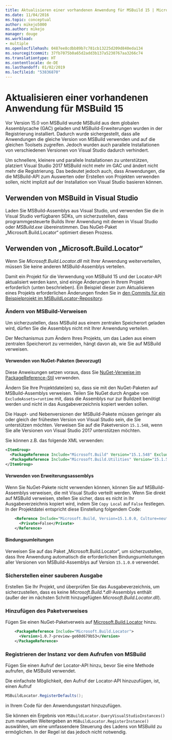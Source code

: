```yaml
---
title: Aktualisieren einer vorhandenen Anwendung für MSBuild 15 | Microsoft-Dokumentation
ms.date: 11/04/2016
ms.topic: conceptual
author: mikejo5000
ms.author: mikejo
manager: douge
ms.workload:
- multiple
ms.openlocfilehash: 0487ee8cdbb89b7c781cb13225d209d840eda134
ms.sourcegitcommit: 37fb7075b0a65d2add3b137a5230767aa3266c74
ms.translationtype: HT
ms.contentlocale: de-DE
ms.lasthandoff: 01/02/2019
ms.locfileid: "53836870"
---
```

# <a name="update-an-existing-application-for-msbuild-15"></a>Aktualisieren einer vorhandenen Anwendung für MSBuild 15

Vor Version 15.0 von MSBuild wurde MSBuild aus dem globalen Assemblycache (GAC) geladen und MSBuild-Erweiterungen wurden in der Registrierung installiert. Dadurch wurde sichergestellt, dass alle Anwendungen die gleiche Version von MSBuild verwenden und auf die gleichen Toolsets zugreifen. Jedoch wurden auch parallele Installationen von verschiedenen Versionen von Visual Studio dadurch verhindert.

Um schnellere, kleinere und parallele Installationen zu unterstützen, platziert Visual Studio 2017 MSBuild nicht mehr im GAC und ändert nicht mehr die Registrierung. Das bedeutet jedoch auch, dass Anwendungen, die die MSBuild-API zum Auswerten oder Erstellen von Projekten verwenden sollen, nicht implizit auf der Installation von Visual Studio basieren können.

## <a name="use-msbuild-from-visual-studio"></a>Verwenden von MSBuild in Visual Studio

Laden Sie MSBuild-Assemblys aus Visual Studio, und verwenden Sie die in Visual Studio verfügbaren SDKs, um sicherzustellen, dass programmgesteuerte Builds Ihrer Anwendung mit denen in Visual Studio oder *MSBuild.exe* übereinstimmen. Das NuGet-Paket „Microsoft.Build.Locator“ optimiert diesen Prozess.

## <a name="use-microsoftbuildlocator"></a>Verwenden von „Microsoft.Build.Locator“

Wenn Sie *Microsoft.Build.Locator.dll* mit Ihrer Anwendung weiterverteilen, müssen Sie keine anderen MSBuild-Assemblys verteilen.

Damit ein Projekt für die Verwendung von MSBuild 15 und der Locator-API aktualisiert werden kann, sind einige Änderungen in Ihrem Projekt erforderlich (unten beschrieben). Ein Beispiel dieser zum Aktualisieren eines Projekts erforderlichen Änderungen finden Sie in [den Commits für ein Beispielprojekt im MSBuildLocator-Repository](https://github.com/Microsoft/MSBuildLocator/commits/example-updating-to-msbuild-15).

### <a name="change-msbuild-references"></a>Ändern von MSBuild-Verweisen

Um sicherzustellen, dass MSBuild aus einem zentralen Speicherort geladen wird, dürfen Sie die Assemblys nicht mit Ihrer Anwendung verteilen.

Der Mechanismus zum Ändern Ihres Projekts, um das Laden aus einem zentralen Speicherort zu vermeiden, hängt davon ab, wie Sie auf MSBuild verweisen.

#### <a name="use-nuget-packages-preferred"></a>Verwenden von NuGet-Paketen (bevorzugt)

Diese Anweisungen setzen voraus, dass Sie [NuGet-Verweise im PackageReference-Stil](https://docs.microsoft.com/nuget/consume-packages/package-references-in-project-files) verwenden.

Ändern Sie Ihre Projektdatei(en) so, dass sie mit den NuGet-Paketen auf MSBuild-Assemblys verweisen. Teilen Sie NuGet durch Angabe von `ExcludeAssets=runtime` mit, dass die Assemblys nur zur Buildzeit benötigt werden und nicht in das Ausgabeverzeichnis kopiert werden sollen.

Die Haupt- und Nebenversionen der MSBuild-Pakete müssen geringer als oder gleich der frühesten Version von Visual Studio sein, die Sie unterstützen möchten. Verweisen Sie auf die Paketversion `15.1.548`, wenn Sie alle Versionen von Visual Studio 2017 unterstützen möchten.

Sie können z.B. das folgende XML verwenden:

```xml
<ItemGroup>
  <PackageReference Include="Microsoft.Build" Version="15.1.548" ExcludeAssets="runtime" />
  <PackageReference Include="Microsoft.Build.Utilities" Version="15.1.548" ExcludeAssets="runtime" />
</ItemGroup>
```

#### <a name="use-extension-assemblies"></a>Verwenden von Erweiterungsassemblys

Wenn Sie NuGet-Pakete nicht verwenden können, können Sie auf MSBuild-Assemblys verweisen, die mit Visual Studio verteilt werden. Wenn Sie direkt auf MSBuild verweisen, stellen Sie sicher, dass es nicht in Ihr Ausgabeverzeichnis kopiert wird, indem Sie `Copy Local` auf `False` festlegen. In der Projektdatei entspricht diese Einstellung folgendem Code:

```xml
    <Reference Include="Microsoft.Build, Version=15.1.0.0, Culture=neutral, PublicKeyToken=b03f5f7f11d50a3a, processorArchitecture=MSIL">
      <Private>False</Private>
    </Reference>
```

#### <a name="binding-redirects"></a>Bindungsumleitungen

Verweisen Sie auf das Paket „Microsoft.Build.Locator“, um sicherzustellen, dass Ihre Anwendung automatisch die erforderlichen Bindungsumleitungen aller Versionen von MSBuild-Assemblys auf Version `15.1.0.0` verwendet.

### <a name="ensure-output-is-clean"></a>Sicherstellen einer sauberen Ausgabe

Erstellen Sie Ihr Projekt, und überprüfen Sie das Ausgabeverzeichnis, um sicherzustellen, dass es keine *Microsoft.Build.\*.dll*-Assemblys enthält (außer der im nächsten Schritt hinzugefügten *Microsoft.Build.Locator.dll*).

### <a name="add-package-reference"></a>Hinzufügen des Paketverweises

Fügen Sie einen NuGet-Paketverweis auf [Microsoft.Build.Locator](https://www.nuget.org/packages/Microsoft.Build.Locator/) hinzu.

```xml
    <PackageReference Include="Microsoft.Build.Locator">
      <Version>1.0.7-preview-ge60d679b53</Version>
    </PackageReference>
```

### <a name="register-instance-before-calling-msbuild"></a>Registrieren der Instanz vor dem Aufrufen von MSBuild

Fügen Sie einen Aufruf der Locator-API hinzu, bevor Sie eine Methode aufrufen, die MSBuild verwendet.

Die einfachste Möglichkeit, den Aufruf der Locator-API hinzuzufügen, ist, einen Aufruf

```csharp
MSBuildLocator.RegisterDefaults();
```

in Ihrem Code für den Anwendungsstart hinzuzufügen.

Sie können ein Ergebnis von `MSBuildLocator.QueryVisualStudioInstances()` zum manuellen Weitergeben an `MSBuildLocator.RegisterInstance()` auswählen, um eine umfassendere Steuerung des Ladens von MSBuild zu ermöglichen. In der Regel ist das jedoch nicht notwendig.
